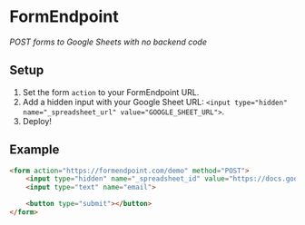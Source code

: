 # FormEndpoint

*POST forms to Google Sheets with no backend code*

## Setup

1. Set the form `action` to your FormEndpoint URL. 
2. Add a hidden input with your Google Sheet URL: `<input type="hidden" name="_spreadsheet_url" value="GOOGLE_SHEET_URL">`.
3. Deploy!

## Example

```html
<form action="https://formendpoint.com/demo" method="POST">
    <input type="hidden" name="_spreadsheet_id" value="https://docs.google.com/spreadsheets/d/1QWeHPvZW4atIZxobdVXr3IYl8u4EnV99Dm_K4yGfo_8/">
    <input type="text" name="email">

    <button type="submit"></button>
</form>
```
